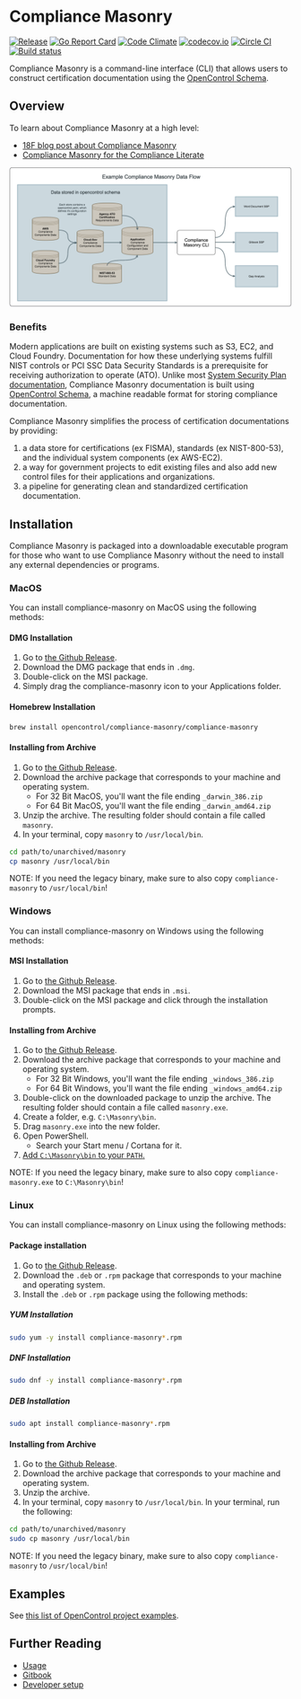# Compliance Masonry

[![Release](https://img.shields.io/github/release/opencontrol/compliance-masonry.svg)](https://github.com/opencontrol/compliance-masonry/releases/latest)
[![Go Report Card](https://goreportcard.com/badge/github.com/opencontrol/compliance-masonry)](https://goreportcard.com/report/github.com/opencontrol/compliance-masonry)
[![Code Climate](https://codeclimate.com/github/opencontrol/compliance-masonry/badges/gpa.svg)](https://codeclimate.com/github/opencontrol/compliance-masonry)
[![codecov.io](https://codecov.io/github/opencontrol/compliance-masonry/coverage.svg?branch=master)](https://codecov.io/github/opencontrol/compliance-masonry?branch=master)
[![Circle CI](https://circleci.com/gh/opencontrol/compliance-masonry/tree/master.svg?style=svg)](https://circleci.com/gh/opencontrol/compliance-masonry/tree/master)
[![Build status](https://ci.appveyor.com/api/projects/status/jjjo83ewacbwnthy/branch/master?svg=true)](https://ci.appveyor.com/project/opencontrol/compliance-masonry/branch/master)

Compliance Masonry is a command-line interface (CLI) that allows users to construct certification documentation using the [OpenControl Schema](https://github.com/opencontrol/schemas).


## Overview
To learn about Compliance Masonry at a high level:

* [18F blog post about Compliance Masonry](https://18f.gsa.gov/2016/04/15/compliance-masonry-buildling-a-risk-management-platform/)
* [Compliance Masonry for the Compliance Literate](docs/masonry-for-the-compliance-literate.md)

![screen shot 2016-04-12 at 12 22 02 pm](docs/assets/data_flow.png)

### Benefits

Modern applications are built on existing systems such as S3, EC2, and Cloud Foundry. Documentation for how these underlying systems fulfill NIST controls or PCI SSC Data Security Standards is a prerequisite for receiving authorization to operate (ATO). Unlike most [System Security Plan documentation](http://csrc.nist.gov/publications/nistpubs/800-18-Rev1/sp800-18-Rev1-final.pdf), Compliance Masonry documentation is built using [OpenControl Schema](https://github.com/opencontrol/schemas), a machine readable format for storing compliance documentation.

Compliance Masonry simplifies the process of certification documentations by providing:

1. a data store for certifications (ex FISMA), standards (ex NIST-800-53), and the individual system components (ex AWS-EC2).
1. a way for government projects to edit existing files and also add new control files for their applications and organizations.
1. a pipeline for generating clean and standardized certification documentation.


## Installation

Compliance Masonry is packaged into a downloadable executable program for those who want to use Compliance Masonry without the need to install any external dependencies or programs.

### MacOS

You can install compliance-masonry on MacOS using the following methods:

#### DMG Installation
1. Go to [the Github Release](https://github.com/opencontrol/compliance-masonry/releases/latest).
1. Download the DMG package that ends in `.dmg`.
1. Double-click on the MSI package.
1. Simply drag the compliance-masonry icon to your Applications folder.

#### Homebrew Installation
```sh
brew install opencontrol/compliance-masonry/compliance-masonry
```

#### Installing from Archive
1. Go to [the Github Release](https://github.com/opencontrol/compliance-masonry/releases/latest).
1. Download the archive package that corresponds to your machine and operating system.
    - For 32 Bit MacOS, you'll want the file ending `_darwin_386.zip`
    - For 64 Bit MacOS, you'll want the file ending `_darwin_amd64.zip`
1. Unzip the archive. The resulting folder should contain a file called `masonry`.
1. In your terminal, copy `masonry` to `/usr/local/bin`.

```sh
cd path/to/unarchived/masonry
cp masonry /usr/local/bin
```

NOTE: If you need the legacy binary, make sure to also copy `compliance-masonry` to `/usr/local/bin`!

### Windows

You can install compliance-masonry on Windows using the following methods:

#### MSI Installation
1. Go to [the Github Release](https://github.com/opencontrol/compliance-masonry/releases/latest).
1. Download the MSI package that ends in `.msi`.
1. Double-click on the MSI package and click through the installation prompts.

#### Installing from Archive
1. Go to [the Github Release](https://github.com/opencontrol/compliance-masonry/releases/latest).
1. Download the archive package that corresponds to your machine and operating system.
    - For 32 Bit Windows, you'll want the file ending `_windows_386.zip`
    - For 64 Bit Windows, you'll want the file ending `_windows_amd64.zip`
1. Double-click on the downloaded package to unzip the archive. The resulting folder should contain a file called `masonry.exe`.
1. Create a folder, e.g. `C:\Masonry\bin`.
1. Drag `masonry.exe` into the new folder.
1. Open PowerShell.
    * Search your Start menu / Cortana for it.
1. [Add `C:\Masonry\bin` to your `PATH`.](https://www.java.com/en/download/help/path.xml)

NOTE: If you need the legacy binary, make sure to also copy `compliance-masonry.exe` to `C:\Masonry\bin`!

### Linux

You can install compliance-masonry on Linux using the following methods:

#### Package installation

1. Go to [the Github Release](https://github.com/opencontrol/compliance-masonry/releases/latest).
1. Download the `.deb` or `.rpm` package that corresponds to your machine and operating system.
1. Install the `.deb` or `.rpm` package using the following methods:

##### YUM Installation
```sh
sudo yum -y install compliance-masonry*.rpm
```

##### DNF Installation
```sh
sudo dnf -y install compliance-masonry*.rpm
```

##### DEB Installation
```sh
sudo apt install compliance-masonry*.rpm
```

#### Installing from Archive
1. Go to [the Github Release](https://github.com/opencontrol/compliance-masonry/releases/latest).
1. Download the archive package that corresponds to your machine and operating system.
1. Unzip the archive.
1. In your terminal, copy `masonry` to `/usr/local/bin`.
In your terminal, run the following:

```sh
cd path/to/unarchived/masonry
sudo cp masonry /usr/local/bin
```

NOTE: If you need the legacy binary, make sure to also copy `compliance-masonry` to `/usr/local/bin`!

## Examples

See [this list of OpenControl project examples](https://github.com/opencontrol/schemas/#full-project-examples).

## Further Reading

* [Usage](docs/usage.md)
* [Gitbook](docs/gitbook.md)
* [Developer setup](docs/development.md)
